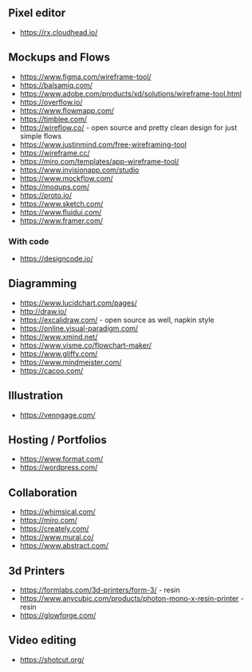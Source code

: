 
## Pixel editor
* https://rx.cloudhead.io/

## Mockups and Flows
* https://www.figma.com/wireframe-tool/
* https://balsamiq.com/
* https://www.adobe.com/products/xd/solutions/wireframe-tool.html
* https://overflow.io/
* https://www.flowmapp.com/
* https://timblee.com/
* https://wireflow.co/ - open source and pretty clean design for just simple flows
* https://www.justinmind.com/free-wireframing-tool
* https://wireframe.cc/
* https://miro.com/templates/app-wireframe-tool/
* https://www.invisionapp.com/studio
* https://www.mockflow.com/
* https://moqups.com/
* https://proto.io/
* https://www.sketch.com/
* https://www.fluidui.com/
* https://www.framer.com/

### With code
* https://designcode.io/

## Diagramming
* https://www.lucidchart.com/pages/
* http://draw.io/
* https://excalidraw.com/ - open source as well, napkin style
* https://online.visual-paradigm.com/
* https://www.xmind.net/
* https://www.visme.co/flowchart-maker/
* https://www.gliffy.com/
* https://www.mindmeister.com/
* https://cacoo.com/

## Illustration
* https://venngage.com/

## Hosting / Portfolios
* https://www.format.com/
* https://wordpress.com/

## Collaboration
* https://whimsical.com/
* https://miro.com/
* https://creately.com/
* https://www.mural.co/
* https://www.abstract.com/

## 3d Printers
* https://formlabs.com/3d-printers/form-3/ - resin
* https://www.anycubic.com/products/photon-mono-x-resin-printer - resin
* https://glowforge.com/

## Video editing
* https://shotcut.org/